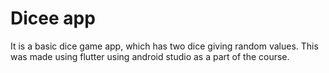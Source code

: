 # Dicee app
It is a basic dice game app, which has two dice giving random values. This was made using flutter using android studio as a part of the course.
